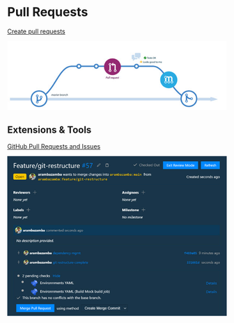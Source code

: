 # Pull Requests

[Create pull requests](https://docs.microsoft.com/en-us/azure/devops/repos/git/pull-requests)

![pull-request](_images/pull-request.jpg)

## Extensions & Tools

[GitHub Pull Requests and Issues](https://marketplace.visualstudio.com/items?itemName=GitHub.vscode-pull-request-github)

![code](_images/code.jpg)